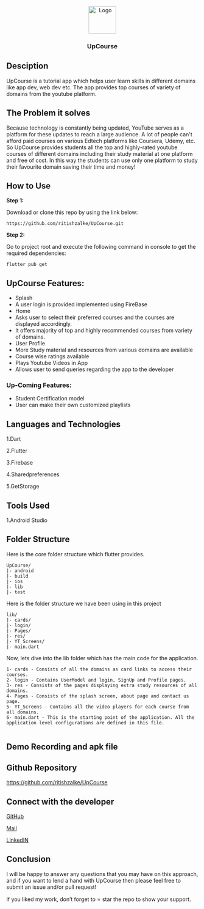 <p align="center">
  <img src="https://drive.google.com/uc?export=view&id=1T66fJ3Ai0MydJpIQ8geNenVM2AO0_h_o" alt="Logo" width=72 height=72>
  <h3 align="center">UpCourse</h3>
 
</p> 

## Desciption

UpCourse is a tutorial app which helps user learn skills in different domains like app dev, web dev etc. The app provides top courses of variety of domains from the youtube platform.

## The Problem it solves

Because technology is constantly being updated, YouTube serves as a platform for these updates to reach a large audience.
A lot of people can't afford paid courses on various Edtech platforms like Coursera, Udemy, etc. So UpCourse provides students all the top and highly-rated youtube courses of different domains including their study material at one platform and free of cost. In this way the students can use only one platform to study their favourite domain saving their time and money!

## How to Use 

**Step 1:**

Download or clone this repo by using the link below:

```
https://github.com/ritishzalke/UpCourse.git
```

**Step 2:**

Go to project root and execute the following command in console to get the required dependencies: 

```
flutter pub get 
```


## UpCourse Features:

* Splash
* A user login is provided implemented using FireBase
* Home
* Asks user to select their preferred courses and the courses are displayed accordingly.
* It offers majority of top and highly recommended courses from variety of domains.
* User Profile
* More Study material and resources from various domains are available
* Course wise ratings available
* Plays Youtube Videos in App
* Allows user to send queries regarding the app to the developer


### Up-Coming Features:

* Student Certification model
* User can make their own customized playlists


## Languages and Technologies

1.Dart 

2.Flutter

3.Firebase

4.Sharedpreferences

5.GetStorage


## Tools Used

1.Android Studio


## Folder Structure

Here is the core folder structure which flutter provides.

```
UpCourse/
|- android
|- build
|- ios
|- lib
|- test
```


Here is the folder structure we have been using in this project

```
lib/
|- cards/
|- login/
|- Pages/
|- res/
|- YT_Screens/
|- main.dart

```


Now, lets dive into the lib folder which has the main code for the application.

```
1- cards - Consists of all the domains as card links to access their courses. 
2- login - Contains UserModel and login, SignUp and Profile pages.
3- res - Consists of the pages displaying extra study resources of all domains. 
4- Pages - Consists of the splash screen, about page and contact us page.
5- YT_Screens - Contains all the video players for each course from all domains.
6- main.dart - This is the starting point of the application. All the application level configurations are defined in this file.


```


<!-- ## Screenshots

## Login Screen and SignUp Screen
<img src="https://drive.google.com/uc?export=view&id=1Tb3tQxP4hSlVO2yvXeaX156PtLXW7ZhA"  width="250" height="540"/> <img src="https://drive.google.com/uc?export=view&id=1jlitq5vccWb4Ds6PnKWLefqhrvbr_7Rk"  width="250" height="540"/> 



## Home Page and side bar
<img src="https://drive.google.com/uc?export=view&id=1jX0scWrVEFjTRBpV40o86PSYGhq61Uda"  width="250" height="540"/>    <img src= "https://drive.google.com/uc?export=view&id=1T83gsWVpnIiYnUn-PQJ5iCpC6ppLXblh"  width="250" height="540"/> 

## Profile
<img src="https://drive.google.com/uc?export=view&id=1kEP6gQExDFoNM-lx4w5Z80Mr5ntpr7kF"  width="250" height="540"/> 

## Appoitment Page
<img src= "https://drive.google.com/uc?export=view&id=1j7Zz7ee9fBl9xzqQjSlRyE4h2FxGg1cN"  width="250" height="540"/> <img src="https://drive.google.com/uc?export=view&id=1joQr7rL4ioZ353gN22jFs3T1Pk9OkGl4"  width="250" height="540"/>  <img src="https://drive.google.com/uc?export=view&id=1jGZNB44gIaZAbo23OHQJFQ7bBXzUPv3H"  width="250" height="540"/>  <img src="https://drive.google.com/uc?export=view&id=1jDy8naQQMZpz3KBG0ly3wkm_snXypCEU"  width="250" height="540"/>

## News
<img src="https://drive.google.com/uc?export=view&id=1jNYDPMHDMjX8hY-GmkcJakeQhgKcpGFP"  width="250" height="540"/> <img src="https://drive.google.com/uc?export=view&id=1jtkEWrpHz0o6vE9T6GGnUxyvaSkWV3M_"  width="250" height="540"/> 

## About Page
<img src= "https://drive.google.com/uc?export=view&id=1TBS3bRNJp6lvUzwhe6R-rG9vEFvDMQ0c1"  width="250" height="540"/>  

## Log out Popup
<img src="https://drive.google.com/uc?export=view&id=1T4aARapEhaDospUAehh0NdIMBfkDHFw3"  width="250" height="540"/>  -->

## Demo Recording and apk file

<!-- https://drive.google.com/drive/folders/1t9E1gUFWgu8jsA4Boe9rY2UH50XW5Dla?usp=sharing -->

## Github Repository

https://github.com/ritishzalke/UpCourse

## Connect with the developer

[GitHub](https://github.com/ritishzalke) 

[Mail](ritishzalke@gmail.com) 

[LinkedIN](https://www.linkedin.com/in/ritish-zalke-82a681222/) 


## Conclusion

I will be happy to answer any questions that you may have on this approach, and if you want to lend a hand with UpCourse then please feel free to submit an issue and/or pull request!

If you liked my work, don’t forget to ⭐ star the repo to show your support.

